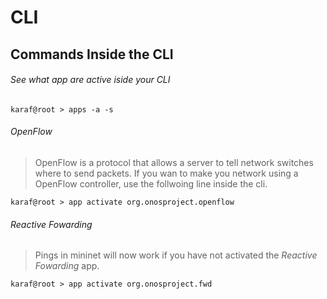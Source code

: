 # CLI
## Commands Inside the CLI
###### See what app are active iside your CLI
```
karaf@root > apps -a -s
```
###### OpenFlow
> OpenFlow is a protocol that allows a server to tell network switches where to send packets. If you wan to make you network using a OpenFlow controller, use the follwoing line inside the cli. 
```
karaf@root > app activate org.onosproject.openflow
```
###### Reactive Fowarding
> Pings in mininet will now work if you have not activated the *Reactive Fowarding* app.
```
karaf@root > app activate org.onosproject.fwd
```